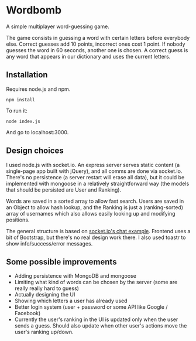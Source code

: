 Wordbomb
=========

A simple multiplayer word-guessing game.

The game consists in guessing a word with certain letters before everybody else. Correct guesses add 10 points, incorrect ones cost 1 point.
If nobody guesses the word in 60 seconds, another one is chosen. A correct guess is any word that appears in our dictionary and uses the current letters.

Installation
-------------
Requires node.js and npm.
```
npm install
```

To run it:
```
node index.js
```
And go to localhost:3000.

Design choices
--------------
 I used node.js with socket.io. An express server serves static content (a single-page app built with jQuery), and all comms are done via socket.io.
 There's no persistence (a server restart will erase all data), but it could be implemented with mongoose in a relatively straightforward way (the models that should be persisted are User and Ranking).

 Words are saved in a sorted array to allow fast search. Users are saved in an Object to allow hash lookup, and the Ranking is just a (ranking-sorted) array of usernames which also allows easily looking up and modifying positions.

 The general structure is based on [socket.io's chat example](https://github.com/Automattic/socket.io/tree/master/examples/chat).
 Frontend uses a bit of Bootstrap, but there's no real design work there.
 I also used toastr to show info/success/error messages.

Some possible improvements
---------------------------
- Adding persistence with MongoDB and mongoose
- Limiting what kind of words can be chosen by the server (some are really really hard to guess)
- Actually designing the UI
- Showing which letters a user has already used
- Better login system (user + password or some API like Google / Facebook)
- Currently the user's ranking in the UI is updated only when the user sends a guess. Should also update when other user's actions move the user's ranking up/down.
